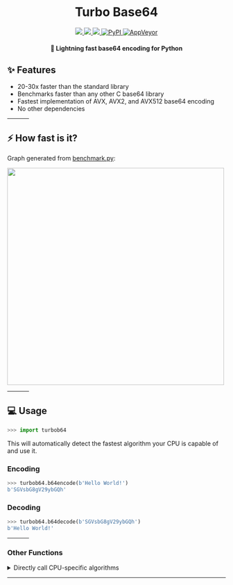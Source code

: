 <h1 align="center">
    Turbo Base64
</h1>


<p align="center">
    <a href="https://github.com/daijro/turbobase64/blob/main/LICENSE">
        <img src="https://img.shields.io/github/license/daijro/turbobase64?color=yellow">
    </a>
    <a href="https://python.org/">
        <img src="https://img.shields.io/badge/python-3.7&#8208;3.11-blue">
    </a>
    <a href="https://github.com/cython/cython">
        <img src="https://img.shields.io/badge/language-cython-black.svg">
    </a>
    <a href="https://pypi.org/project/turbob64/">
        <img alt="PyPI" src="https://img.shields.io/pypi/v/turbob64.svg?color=orange">
    </a>
    <a href="https://ci.appveyor.com/project/daijro/turbobase64">
        <img alt="AppVeyor" src="https://ci.appveyor.com/api/projects/status/github/daijro/turbobase64?svg=true">
    </a>
    <h4 align="center">
        🚀 Lightning fast base64 encoding for Python
    </h4>
</p>


## ✨ Features

- 20-30x faster than the standard library
- Benchmarks faster than any other C base64 library
- Fastest implementation of AVX, AVX2, and AVX512 base64 encoding
- No other dependencies

<hr width=50>

## ⚡ How fast is it?

Graph generated from [benchmark.py](https://github.com/daijro/turbobase64/blob/main/benchmark.py):

<img src="https://i.imgur.com/jC3ka6e.png" width=500>

<hr width=50>

## 💻 Usage

```py
>>> import turbob64
```

This will automatically detect the fastest algorithm your CPU is capable of and use it.

### Encoding

```py
>>> turbob64.b64encode(b'Hello World!')
b'SGVsbG8gV29ybGQh'
```

### Decoding

```py
>>> turbob64.b64decode(b'SGVsbG8gV29ybGQh')
b'Hello World!'
```

<hr width=50>

### Other Functions

<details>
<summary>
Directly call CPU-specific algorithms
</summary>

Memory efficient (small lookup tables) scalar but slower version

```py
turbob64.b64senc(b'Hello World!')
turbob64.b64sdec(b'SGVsbG8gV29ybGQh')
```

Fast scalar

```py
turbob64.b64xenc(b'Hello World!')
turbo64.b64xdec(b'SGVsbG8gV29ybGQh')
```

ssse3 SIMD

```py
turbob64.b64v128enc(b'Hello World!')
turbob64.b64v128dec(b'SGVsbG8gV29ybGQh')
```

avx SIMD

```py
turbob64.b64v128aenc(b'Hello World!')
turbob64.b64v128adec(b'SGVsbG8gV29ybGQh')
```

avx2 SIMD

```py
turbob64.b64v256enc(b'Hello World!')
turbob64.b64v256dec(b'SGVsbG8gV29ybGQh')
```

avx2 SIMD (optimized for short strings)

```py
turbob64.b64v256enc_short(b'Hello World!')
turbob64.b64v256dec_short(b'SGVsbG8gV29ybGQh')
```

avx512_vbmi SIMD

```py
turbob64.b64v512enc(b'Hello World!')
turbob64.b64v512dec(b'SGVsbG8gV29ybGQh')
```

</details>

---